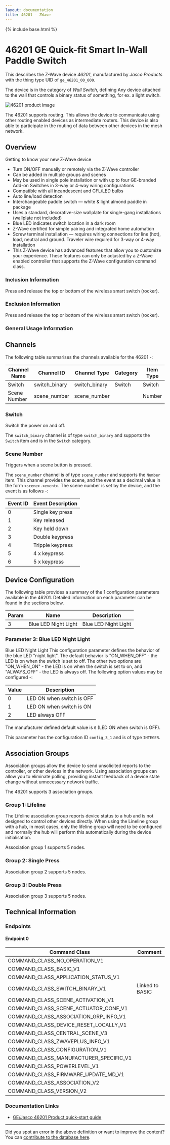 ```yaml
---
layout: documentation
title: 46201 - ZWave
---
```


{% include base.html %}

# 46201 GE Quick-fit Smart In-Wall Paddle Switch
This describes the Z-Wave device *46201*, manufactured by *Jasco Products* with the thing type UID of ```ge_46201_00_000```.

The device is in the category of *Wall Switch*, defining Any device attached to the wall that controls a binary status of something, for ex. a light switch.

![46201 product image](https://opensmarthouse.org/zwavedatabase/1093/image/)


The 46201 supports routing. This allows the device to communicate using other routing enabled devices as intermediate routers.  This device is also able to participate in the routing of data between other devices in the mesh network.

## Overview

Getting to know your new Z-Wave device

  * Turn ON/OFF manually or remotely via the Z-Wave controller
  * Can be added in multiple groups and scenes
  * May be used in single pole installation or with up to four GE-branded Add-on Switches in 3-way or 4-way wiring configurations
  * Compatible with all incandescent and CFL/LED bulbs
  * Auto line/load detection
  * Interchangeable paddle switch — white & light almond paddle in package
  * Uses a standard, decorative-size wallplate for single-gang installations (wallplate not included)
  * Blue LED indicates switch location in a dark room
  * Z-Wave certified for simple pairing and integrated home automation
  * Screw terminal installation — requires wiring connections for line (hot), load, neutral and ground. Traveler wire required for 3-way or 4-way installation
  * This Z-Wave device has advanced features that allow you to customize your experience. These features can only be adjusted by a Z-Wave enabled controller that supports the Z-Wave configuration command class.

### Inclusion Information

Press and release the top or bottom of the wireless smart switch (rocker).

### Exclusion Information

Press and release the top or bottom of the wireless smart switch (rocker).

### General Usage Information



## Channels

The following table summarises the channels available for the 46201 -:

| Channel Name | Channel ID | Channel Type | Category | Item Type |
|--------------|------------|--------------|----------|-----------|
| Switch | switch_binary | switch_binary | Switch | Switch | 
| Scene Number | scene_number | scene_number |  | Number | 

### Switch
Switch the power on and off.

The ```switch_binary``` channel is of type ```switch_binary``` and supports the ```Switch``` item and is in the ```Switch``` category.

### Scene Number
Triggers when a scene button is pressed.

The ```scene_number``` channel is of type ```scene_number``` and supports the ```Number``` item.
This channel provides the scene, and the event as a decimal value in the form ```<scene>.<event>```. The scene number is set by the device, and the event is as follows -:

| Event ID | Event Description  |
|----------|--------------------|
| 0        | Single key press   |
| 1        | Key released       |
| 2        | Key held down      |
| 3        | Double keypress    |
| 4        | Tripple keypress   |
| 5        | 4 x keypress       |
| 6        | 5 x keypress       |



## Device Configuration

The following table provides a summary of the 1 configuration parameters available in the 46201.
Detailed information on each parameter can be found in the sections below.

| Param | Name  | Description |
|-------|-------|-------------|
| 3 | Blue LED Night Light | Blue LED Night Light |

### Parameter 3: Blue LED Night Light

Blue LED Night Light
This configuration parameter defines the behavior of the blue LED "night light". The default behavior is "ON\_WHEN\_OFF" - the LED is on when the switch is set to off. The other two options are "ON\_WHEN\_ON" - the LED is on when the switch is set to on, and "ALWAYS_OFF" - the LED is always off.
The following option values may be configured -:

| Value  | Description |
|--------|-------------|
| 0 | LED ON when switch is OFF |
| 1 | LED ON when switch is ON |
| 2 | LED always OFF |

The manufacturer defined default value is ```0``` (LED ON when switch is OFF).

This parameter has the configuration ID ```config_3_1``` and is of type ```INTEGER```.


## Association Groups

Association groups allow the device to send unsolicited reports to the controller, or other devices in the network. Using association groups can allow you to eliminate polling, providing instant feedback of a device state change without unnecessary network traffic.

The 46201 supports 3 association groups.

### Group 1: Lifeline

The Lifeline association group reports device status to a hub and is not designed to control other devices directly. When using the Lineline group with a hub, in most cases, only the lifeline group will need to be configured and normally the hub will perform this automatically during the device initialisation.

Association group 1 supports 5 nodes.

### Group 2: Single Press


Association group 2 supports 5 nodes.

### Group 3: Double Press


Association group 3 supports 5 nodes.

## Technical Information

### Endpoints

#### Endpoint 0

| Command Class | Comment |
|---------------|---------|
| COMMAND_CLASS_NO_OPERATION_V1| |
| COMMAND_CLASS_BASIC_V1| |
| COMMAND_CLASS_APPLICATION_STATUS_V1| |
| COMMAND_CLASS_SWITCH_BINARY_V1| Linked to BASIC|
| COMMAND_CLASS_SCENE_ACTIVATION_V1| |
| COMMAND_CLASS_SCENE_ACTUATOR_CONF_V1| |
| COMMAND_CLASS_ASSOCIATION_GRP_INFO_V1| |
| COMMAND_CLASS_DEVICE_RESET_LOCALLY_V1| |
| COMMAND_CLASS_CENTRAL_SCENE_V3| |
| COMMAND_CLASS_ZWAVEPLUS_INFO_V1| |
| COMMAND_CLASS_CONFIGURATION_V1| |
| COMMAND_CLASS_MANUFACTURER_SPECIFIC_V1| |
| COMMAND_CLASS_POWERLEVEL_V1| |
| COMMAND_CLASS_FIRMWARE_UPDATE_MD_V1| |
| COMMAND_CLASS_ASSOCIATION_V2| |
| COMMAND_CLASS_VERSION_V2| |

### Documentation Links

* [GE/Jasco 46201 Product quick-start guide](https://opensmarthouse.org/zwavedatabase/1093/reference/46201-QSG-v1.pdf)

---

Did you spot an error in the above definition or want to improve the content?
You can [contribute to the database here](https://opensmarthouse.org/zwavedatabase/1093).
